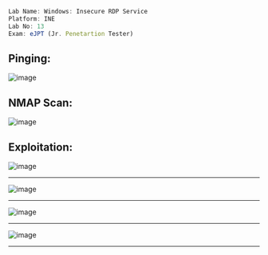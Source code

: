 ```jsx
Lab Name: Windows: Insecure RDP Service
Platform: INE
Lab No: 13
Exam: eJPT (Jr. Penetartion Tester)
```

## Pinging:

![image](https://github.com/user-attachments/assets/33c8a67a-e562-4599-bce7-6b92272bb58f)

## NMAP Scan:

![image](https://github.com/user-attachments/assets/031c85b5-ddf9-4352-8789-af30c527f210)

## Exploitation:

![image](https://github.com/user-attachments/assets/bcaaa606-ac82-46b9-bc8f-ebe78815be02)

---

![image](https://github.com/user-attachments/assets/d57db622-6528-4937-b071-8d37e00906e6)

---

![image](https://github.com/user-attachments/assets/aa7c2487-c12b-46c5-80ce-6809c14d88e2)

---

![image](https://github.com/user-attachments/assets/897eb300-213e-45ce-b135-d27ab5df9cec)

---
